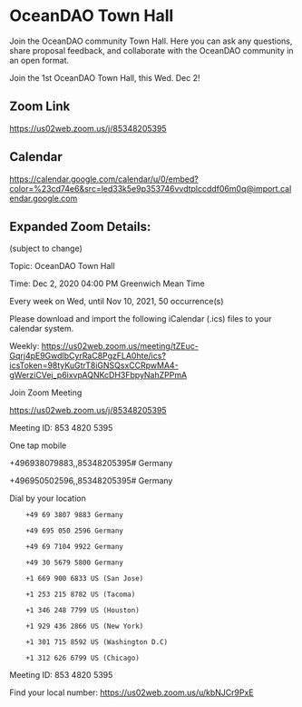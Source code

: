# OceanDAO Town Hall

Join the OceanDAO community Town Hall. Here you can ask any questions, share proposal feedback, and collaborate with the OceanDAO community in an open format. 

Join the 1st OceanDAO Town Hall, this Wed. Dec 2!

## Zoom Link

 https://us02web.zoom.us/j/85348205395 
 
## Calendar

https://calendar.google.com/calendar/u/0/embed?color=%23cd74e6&src=led33k5e9p353746vvdtplccddf06m0q@import.calendar.google.com

## Expanded Zoom Details:

(subject to change)

Topic: OceanDAO Town Hall 

Time: Dec 2, 2020 04:00 PM Greenwich Mean Time

Every week on Wed, until Nov 10, 2021, 50 occurrence(s)

Please download and import the following iCalendar (.ics) files to your calendar system.

Weekly: https://us02web.zoom.us/meeting/tZEuc-Gqrj4pE9GwdlbCyrRaC8PgzFLA0hte/ics?icsToken=98tyKuGtrT8iGNSQsxCCRpwMA4-gWerziCVej_p6ixvpAQNKcDH3FbpyNahZPPmA

Join Zoom Meeting

https://us02web.zoom.us/j/85348205395

Meeting ID: 853 4820 5395

One tap mobile

+496938079883,,85348205395# Germany

+496950502596,,85348205395# Germany



Dial by your location

        +49 69 3807 9883 Germany

        +49 695 050 2596 Germany

        +49 69 7104 9922 Germany

        +49 30 5679 5800 Germany

        +1 669 900 6833 US (San Jose)

        +1 253 215 8782 US (Tacoma)

        +1 346 248 7799 US (Houston)

        +1 929 436 2866 US (New York)

        +1 301 715 8592 US (Washington D.C)

        +1 312 626 6799 US (Chicago)

Meeting ID: 853 4820 5395

Find your local number: https://us02web.zoom.us/u/kbNJCr9PxE



